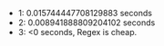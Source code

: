 - 1: 0.015744447708129883 seconds
- 2: 0.008941888809204102 seconds
- 3: <0 seconds, Regex is cheap.